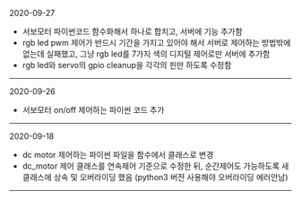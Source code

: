 2020-09-27

- 서보모터 파이썬코드 함수화해서 하나로 합치고, 서버에 기능 추가함
- rgb led pwm 제어가 반드시 기간을 가지고 있어야 해서 서버로 제어하는 방법밖에 없는데 실패했고, 그냥 rgb led를 7가지 색의 디지털 제어로만 서버에 추가함
- rgb led와 servo의 gpio cleanup을 각각의 핀만 하도록 수정함

---

2020-09-26

- 서보모터 on/off 제어하는 파이썬 코드 추가

---

2020-09-18

- dc motor 제어하는 파이썬 파일을 함수에서 클래스로 변경
- dc_motor 제어 클래스를 연속제어 기준으로 수정한 뒤, 순간제어도 가능하도록 새 클래스에 상속 및 오버라이딩 했음 (python3 버전 사용해야 오버라이딩 에러안남)

---